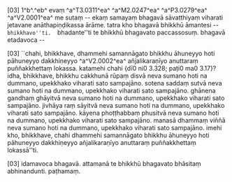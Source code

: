 [03] 1^b^.^eb^ evaṃ ^a^T3.0311^ea^ ^a^M2.0247^ea^ ^a^P3.0279^ea^ ^a^V2.0001^ea^ me sutaṃ -- ekaṃ  samayaṃ bhagavā sāvatthiyaṃ viharati jetavane anāthapiṇḍikassa ārāme.  tatra kho bhagavā bhikkhū āmantesi -- ``bhikkhavo''ti.  ``bhadante''ti te bhikkhū bhagavato paccassosuṃ. bhagavā etadavoca --

[03] ``chahi, bhikkhave, dhammehi samannāgato bhikkhu āhuneyyo  hoti pāhuneyyo dakkhiṇeyyo ^a^V2.0002^ea^ añjalikaraṇīyo anuttaraṃ puññakkhettaṃ  lokassa. katamehi chahi {dī0 ni0 3.328; paṭi0 ma0 3.17}? idha, bhikkhave, bhikkhu cakkhunā rūpaṃ  disvā neva sumano hoti na dummano, upekkhako viharati sato  sampajāno. sotena saddaṃ sutvā neva sumano hoti na dummano,  upekkhako viharati sato sampajāno. ghānena gandhaṃ ghāyitvā neva  sumano hoti na dummano, upekkhako viharati sato sampajāno.  jivhāya raṃ sāyitvā neva sumano hoti na dummano, upekkhako  viharati sato sampajāno. kāyena phoṭṭhabbaṃ phusitvā neva sumano  hoti na dummano, upekkhako viharati sato sampajāno. manasā  dhammaṃ viññā neva sumano hoti na dummano, upekkhako viharati  sato sampajāno. imehi kho, bhikkhave, chahi dhammehi samannāgato  bhikkhu āhuneyyo hoti pāhuneyyo dakkhiṇeyyo añjalikaraṇīyo  anuttaraṃ puññakkhettaṃ lokassā''ti.

[03] idamavoca bhagavā. attamanā te bhikkhū bhagavato bhāsitaṃ  abhinandunti. paṭhamaṃ.